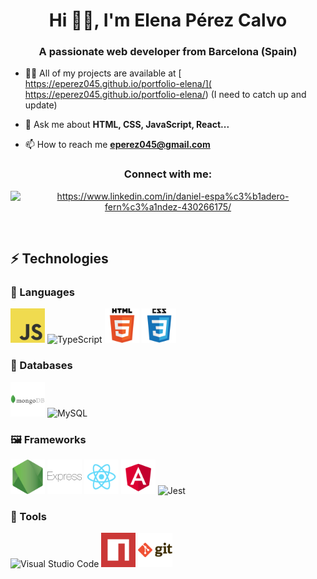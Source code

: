 <h1 align="center">Hi 👋🏻, I'm Elena Pérez Calvo</h1>
<h3 align="center">A passionate web developer from Barcelona (Spain)</h3>

- 👨‍💻 All of my projects are available at [ https://eperez045.github.io/portfolio-elena/]( https://eperez045.github.io/portfolio-elena/) (I need to catch up and update)

- 💬 Ask me about **HTML, CSS, JavaScript, React...**

- 📫 How to reach me **eperez045@gmail.com**

<h3 align="center">Connect with me:</h3>
<p align="center">
<a href="https://www.linkedin.com/in/elena-perez-calvo-/" target="_blank"><img align="center" src="https://raw.githubusercontent.com/rahuldkjain/github-profile-readme-generator/master/src/images/icons/Social/linked-in-alt.svg" alt="https://www.linkedin.com/in/daniel-espa%c3%b1adero-fern%c3%a1ndez-430266175/" height="40" width="50" /></a>
</p><br>

## ⚡ Technologies

### :speech_balloon: Languages

 <img alt="JavaScript" title="JavaScript" width="55px" src="https://raw.githubusercontent.com/github/explore/master/topics/javascript/javascript.png">  <img alt="TypeScript" title="TypeScript" width="55px" src="https://upload.wikimedia.org/wikipedia/commons/thumb/4/4c/Typescript_logo_2020.svg/768px-Typescript_logo_2020.svg.png?20210506173343">  <img title="HTML" alt="HTML" width="55px" src="https://raw.githubusercontent.com/github/explore/master/topics/html/html.png">  <img title="CSS" alt="CSS" width="55px" src="https://raw.githubusercontent.com/github/explore/master/topics/css/css.png">

### :floppy_disk: Databases

 <img title="MongoDB" alt="MongoDB" width="55px" src="https://raw.githubusercontent.com/github/explore/master/topics/mongodb/mongodb.png">  <img title="MySQL" alt="MySQL" width="55px" src="https://yt3.ggpht.com/ytc/AKedOLRpJVGUTtjVE_mf-DouS6NeZVEDVBqdjc1diCIQEg=s900-c-k-c0x00ffffff-no-rj"> 

### 🖼️ Frameworks

 <img title="Node.js" alt="Node.js" width="55px" src="https://raw.githubusercontent.com/github/explore/master/topics/nodejs/nodejs.png">  <img title="Express" alt="Express" width="55px" src="https://raw.githubusercontent.com/github/explore/master/topics/express/express.png">  <img title="React" alt="React" width="55px" src="https://raw.githubusercontent.com/github/explore/master/topics/react/react.png"> <img title="Angular" alt="Angular" width="55px" src="https://raw.githubusercontent.com/github/explore/master/topics/angular/angular.png">  <img title="Jest" alt="Jest" width="55px" src="https://seeklogo.com/images/J/jest-logo-F9901EBBF7-seeklogo.com.png"> 

### :wrench: Tools

 <img title="Visual Studio Code" alt="Visual Studio Code" width="55px" src="https://upload.wikimedia.org/wikipedia/commons/thumb/9/9a/Visual_Studio_Code_1.35_icon.svg/768px-Visual_Studio_Code_1.35_icon.svg.png?20210804221519">  <img title="npm" alt="npm" width="55px" src="https://raw.githubusercontent.com/github/explore/master/topics/npm/npm.png">  <img title="Git" alt="Git" width="55px" src="https://raw.githubusercontent.com/github/explore/master/topics/git/git.png"> 

<br>
